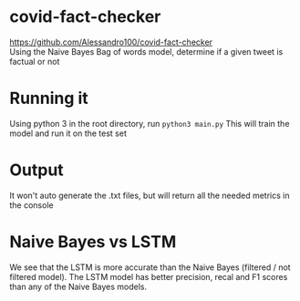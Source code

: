 # covid-fact-checker
https://github.com/Alessandro100/covid-fact-checker <br>
Using the Naive Bayes Bag of words model, determine if a given tweet is factual or not

# Running it
Using python 3 in the root directory, run ```python3 main.py```
This will train the model and run it on the test set

# Output
It won't auto generate the .txt files, but will return all the needed metrics in the console

# Naive Bayes vs LSTM
We see that the LSTM is more accurate than the Naive Bayes (filtered / not filtered model). The LSTM model has better precision, recal and F1 scores than any of the Naive Bayes models.
